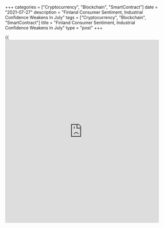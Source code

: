 +++
categories = ["Cryptocurrency", "Blockchain", "SmartContract"]
date = "2021-07-27"
description = "Finland Consumer Sentiment, Industrial Confidence Weakens In July"
tags = ["Cryptocurrency", "Blockchain", "SmartContract"]
title = "Finland Consumer Sentiment, Industrial Confidence Weakens In July"
type = "post"
+++

{{<iframe id="large-banner" src="https://www.bounty.group/#slide=1.0" width="100%" height="600" scrolling="no" style="border: 0px solid rgb(216, 221, 230); border-radius: 3px;">}}

Finland's consumer confidence and industrial morale weakened in July,
separate survey results showed on Tuesday.

The consumer sentiment index decreased to 4.4 in July from 4.6 in June,
Statistics Finland said.

Among the four components, expectation concerning consumers' own
economic at present improved in July and intentions to spend money on
durable goods increased.

Meanwhile, household's expectations concerning own [economy][1] in the
next 12 months and expectations concerning Finland's economy
strengthened.

The data was collected from 956 persons between July 1 and 19.

Data from the Confederation of Finnish Industries showed that the
manufacturing confidence index fell two points to 17 in July from 19 in
June. The reading was above the long-term average of +1.

The construction confidence indicator increased to -3 in July from -9 in
June. The reading was weaker than its long-term average of -7.

The service sector confidence indicator rose seven points to 22 in July.

The retail trade confidence grew seven points to 13 in July, which was
above the long-term average of -1.

For comments and feedback [contact](https://www.playgroundfx.com/contact/): editorial@rtt[news](https://www.letsplayfx.com/blog/forex-news-website/).com

[Economic News][1]

 **What parts of the world are seeing the best (and worst) economic
performances lately? Click[here][2] to check out our [Econ Scorecard][2]
and find out! See up-to-the-moment [ranking](https://www.playgroundfx.com/blog/crypto-exchange-ranking/)s for the best and worst
performers in [GDP][3], [unemployment rate][4], [inflation][5] and much
more.**

   1. www.rtt[news](https://www.letsplayfx.com/blog/forex-news-website/).com/Content/EconomicNews.aspx
   2. www.rtt[news](https://www.letsplayfx.com/blog/forex-news-website/).com/economic-scorecard/world-rank/industrial-production/highest-performance.aspx
   3. www.rtt[news](https://www.letsplayfx.com/blog/forex-news-website/).com/economic-scorecard/world-rank/GDP/highest-performance.aspx
   4. www.rtt[news](https://www.letsplayfx.com/blog/forex-news-website/).com/economic-scorecard/world-rank/unemployment-rate/lowest-performance.aspx
   5. www.rtt[news](https://www.letsplayfx.com/blog/forex-news-website/).com/economic-scorecard/world-rank/CPI/highest-performance.aspx